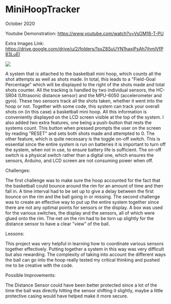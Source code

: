 # MiniHoopTracker

October 2020

Youtube Demonstration: https://www.youtube.com/watch?v=VsOM16-T-PU

Extra Images Link: https://drive.google.com/drive/u/2/folders/1ssZ8SuUYN1haxjPsAh7jhmlVfP83LuEI

![](Images/filename20200425_211410.png)

A system that is attached to the basketball mini hoop, which counts all the shot attempts as well as shots made. In total, this leads to a "Field-Goal Percentage" which will be displayed to the right of the shots made and total shots counter. All the tracking is handled by two individual sensors, the HC-SR04 (Ultrasonic distance sensor) and the MPU-6050 (accelerometer and gyro). These two sensors track all the shots taken, whether it went into the hoop or not. Together with some code, this system can track your overall shots on (in this case) a basketball mini hoop. All this information is conveniently displayed on the LCD screen visible at the top of the system. I also added two extra features, one being a push-button that rests the systems count. This button when pressed prompts the user on the screen by reading "RESET" and sets both shots made and attempted to 0. The other feature, which is quite necessary is the toggle on-off switch. This is essential since the entire system is run on batteries it is important to turn off the system, when not in use, to ensure battery life is sufficient. The on-off switch is a physical switch rather than a digital one, which ensures the sensors, Arduino, and LCD screen are not consuming power when off.

Challenges:

The first challenge was to make sure the hoop accounted for the fact that the basketball could bounce around the rim for an amount of time and then fall in. A time interval had to be set up to give a delay between the first bounce on the rim and the ball going in or missing. The second challenge was to create an effective way to put up the entire system together since there are not any optimal points for sensors or the display. A box was used for the various switches, the display and the sensors, all of which were glued onto the rim. The net on the rim had to be torn up slightly for the distance sensor to have a clear "view" of the ball.

Lessons:

This project was very helpful in learning how to coordinate various sensors together effectively. Putting together a system in this way was very difficult but also rewarding. The complexity of taking into account the different ways the ball can go into the hoop really tested my critical thinking and pushed me to be creative with the code.

Possible Improvements:

The Distance Sensor could have been better protected since a lot of the time the ball was directly hitting the sensor shifting it slightly, maybe a little protective casing would have helped make it more secure.



